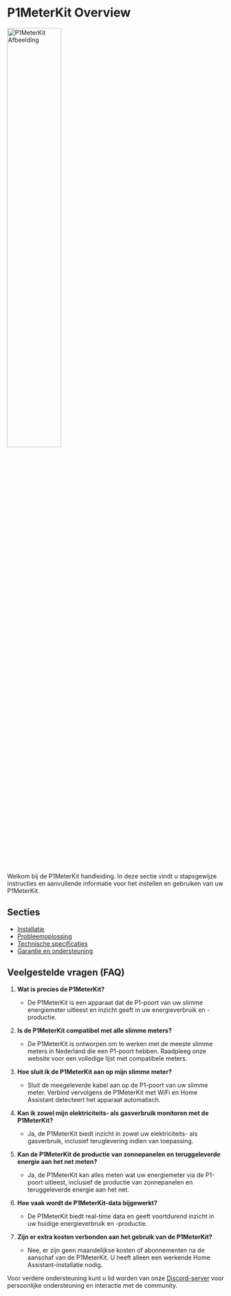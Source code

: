 # P1MeterKit Overview
<img src="/images/p1meterkit/p1meterkit-shop.png" alt="P1MeterKit Afbeelding" style="width: 50%;">

Welkom bij de P1MeterKit handleiding. In deze sectie vindt u stapsgewijze instructies en aanvullende informatie voor het instellen en gebruiken van uw P1MeterKit.

## Secties

- [Installatie](installation)
- [Probleemoplossing](troubleshooting)
- [Technische specificaties](technical-specifications)
- [Garantie en ondersteuning](warranty-and-support)

## Veelgestelde vragen (FAQ)

1. **Wat is precies de P1MeterKit?**
   - De P1MeterKit is een apparaat dat de P1-poort van uw slimme energiemeter uitleest en inzicht geeft in uw energieverbruik en -productie.

2. **Is de P1MeterKit compatibel met alle slimme meters?**
   - De P1MeterKit is ontworpen om te werken met de meeste slimme meters in Nederland die een P1-poort hebben. Raadpleeg onze website voor een volledige lijst met compatibele meters.

3. **Hoe sluit ik de P1MeterKit aan op mijn slimme meter?**
   - Sluit de meegeleverde kabel aan op de P1-poort van uw slimme meter. Verbind vervolgens de P1MeterKit met WiFi en Home Assistant detecteert het apparaat automatisch.

4. **Kan ik zowel mijn elektriciteits- als gasverbruik monitoren met de P1MeterKit?**
   - Ja, de P1MeterKit biedt inzicht in zowel uw elektriciteits- als gasverbruik, inclusief teruglevering indien van toepassing.

5. **Kan de P1MeterKit de productie van zonnepanelen en teruggeleverde energie aan het net meten?**
   - Ja, de P1MeterKit kan alles meten wat uw energiemeter via de P1-poort uitleest, inclusief de productie van zonnepanelen en teruggeleverde energie aan het net.

6. **Hoe vaak wordt de P1MeterKit-data bijgewerkt?**
   - De P1MeterKit biedt real-time data en geeft voortdurend inzicht in uw huidige energieverbruik en -productie.

7. **Zijn er extra kosten verbonden aan het gebruik van de P1MeterKit?**
   - Nee, er zijn geen maandelijkse kosten of abonnementen na de aanschaf van de P1MeterKit. U heeft alleen een werkende Home Assistant-installatie nodig.

Voor verdere ondersteuning kunt u lid worden van onze [Discord-server](https://smarthomeshop.io/discord) voor persoonlijke ondersteuning en interactie met de community.
